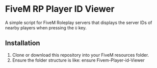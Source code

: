 # FiveM RP Player ID Viewer

A simple  script for FiveM Roleplay servers that displays the server IDs of nearby players when pressing the `U` key.

## Installation

1. Clone or download this repository into your FiveM resources folder.
2. Ensure the folder structure is like: ensure Fivem-Player-id-Viewer

